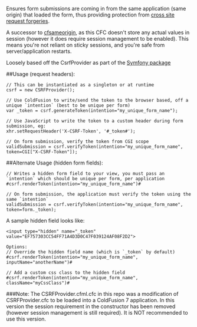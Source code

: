 Ensures form submissions are coming in from the same application (same origin) that loaded the form, thus providing protection from [cross site request forgeries](http://en.wikipedia.org/wiki/Cross-site_request_forgery).

A successor to [cfsameorigin](https://github.com/michaelsharman/cfsameorigin), as this CFC doesn't store any actual values in session (however it does require session management to be enabled). This means you're not reliant on sticky sessions, and you're safe from server/application restarts.

Loosely based off the CsrfProvider as part of the [Symfony package](https://github.com/symfony/symfony/blob/master/src/Symfony/Component/Form/Extension/Csrf/CsrfProvider/DefaultCsrfProvider.php)

##Usage (request headers):
```
// This can be instantiated as a singleton or at runtime
csrf = new CSRFProvider();

// Use ColdFusion to write/send the token to the browser based, off a unique `intention` (best to be unique per form)
var _token = csrf.generateToken(intention="my_unique_form_name");

// Use JavaScript to write the token to a custom header during form submission, eg:
xhr.setRequestHeader('X-CSRF-Token', '#_token#');

// On form submission, verify the token from CGI scope
validSubmission = csrf.verifyToken(intention="my_unique_form_name", token=CGI["X-CSRF-Token"]);
```

##Alternate Usage (hidden form fields):
```
// Writes a hidden form field to your view, you must pass an `intention` which should be unique per form, per application
#csrf.renderToken(intention="my_unique_form_name")#

// On form submission, the application must verify the token using the same `intention`
validSubmission = csrf.verifyToken(intention="my_unique_form_name", token=form._token);
```

A sample hidden field looks like:

```
<input type="hidden" name="_token" value="EF757303CC54FF71A4D3D0C47F039124AF08F2D2">
```

```
Options:
// Override the hidden field name (which is `_token` by default)
#csrf.renderToken(intention="my_unique_form_name", inputName="anotherName")#

// Add a custom css class to the hidden field
#csrf.renderToken(intention="my_unique_form_name", className="myCssClass")#
```

###Note:
The CSRFProvider.cfml.cfc in this repo was a modification of CSRFProvider.cfc to be loaded into a ColdFusion 7 application. In this version the session requirement in the constructor has been removed (however session management is still required). It is NOT recommended to use this version.

